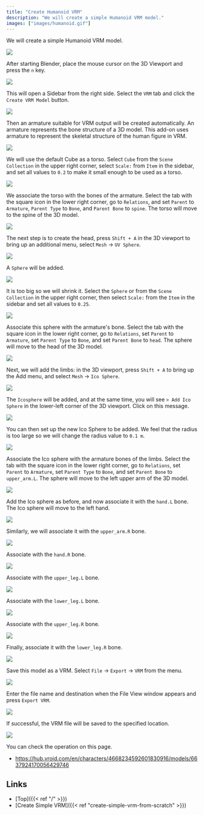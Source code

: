 ```yaml
---
title: "Create Humanoid VRM"
description: "We will create a simple Humanoid VRM model."
images: ["images/humanoid.gif"]
---
```


We will create a simple Humanoid VRM model.

![](../../images/humanoid.gif)

After starting Blender, place the mouse cursor on the 3D Viewport and press the `n` key.

![](../images/humanoid1.png)

This will open a Sidebar from the right side. Select the `VRM` tab and click the `Create VRM Model` button.

![](../images/humanoid2.png)

Then an armature suitable for VRM output will be created automatically. An armature represents the bone structure of a 3D model.
This add-on uses armature to represent the skeletal structure of the human figure in VRM.

![](../images/humanoid3.png)

We will use the default Cube as a torso. Select `Cube` from the `Scene Collection` in the upper right corner, select `Scale:` from `Item` in the sidebar, and set all values to `0.2` to make it small enough to be used as a torso.

![](../images/humanoid4.png)

We associate the torso with the bones of the armature. Select the tab with the square icon in the lower right corner, go to `Relations`, and set `Parent` to `Armature`, `Parent Type` to `Bone`, and `Parent Bone` to `spine`. The torso will move to the spine of the 3D model.

![](../images/humanoid5.png)

The next step is to create the head, press `Shift + A` in the 3D viewport to bring up an additional menu, select `Mesh` -> `UV Sphere`.

![](../images/humanoid6.png)

A `Sphere` will be added.

![](../images/humanoid7.png)

It is too big so we will shrink it. Select the `Sphere` or from the `Scene Collection` in the upper right corner, then select `Scale:` from the `Item` in the sidebar and set all values to `0.25`.

![](../images/humanoid8.png)

Associate this sphere with the armature's bone. Select the tab with the square icon in the lower right corner, go to `Relations`, set `Parent` to `Armature`, set `Parent Type` to `Bone`, and set `Parent Bone` to `head`. The sphere will move to the head of the 3D model.

![](../images/humanoid9.png)

Next, we will add the limbs: in the 3D viewport, press `Shift + A` to bring up the Add menu, and select `Mesh` -> `Ico Sphere`.

![](../images/humanoid10.png)

The `Icosphere` will be added, and at the same time, you will see `> Add Ico Sphere` in the lower-left corner of the 3D viewport. Click on this message.

![](../images/humanoid11.png)

You can then set up the new Ico Sphere to be added. We feel that the radius is too large so we will change the radius value to `0.1 m`.

![](../images/humanoid12.png)

Associate the Ico sphere with the armature bones of the limbs. Select the tab with the square icon in the lower right corner, go to `Relations`, set `Parent` to `Armature`, set `Parent Type` to `Bone`, and set `Parent Bone` to `upper_arm.L`. The sphere will move to the left upper arm of the 3D model.

![](../images/humanoid13.png)

Add the Ico sphere as before, and now associate it with the `hand.L` bone. The Ico sphere will move to the left hand.

![](../images/humanoid14.png)

Similarly, we will associate it with the `upper_arm.R` bone.

![](../images/humanoid15.png)

Associate with the `hand.R` bone.

![](../images/humanoid16.png)

Associate with the `upper_leg.L` bone.

![](../images/humanoid17.png)

Associate with the `lower_leg.L` bone.

![](../images/humanoid18.png)

Associate with the `upper_leg.R` bone.

![](../images/humanoid19.png)

Finally, associate it with the `lower_leg.R` bone.

![](../images/humanoid20.png)

Save this model as a VRM. Select `File` → `Export` → `VRM` from the menu.

![](../images/simple2.png)

Enter the file name and destination when the File View window appears and press `Export VRM`.

![](../images/simple3.png)

If successful, the VRM file will be saved to the specified location.

![](../../images/humanoid.gif)

You can check the operation on this page.

- https://hub.vroid.com/en/characters/4668234592601830916/models/6637924170056429746

## Links

- [Top]({{< ref "/" >}})
- [Create Simple VRM]({{< ref "create-simple-vrm-from-scratch" >}})
